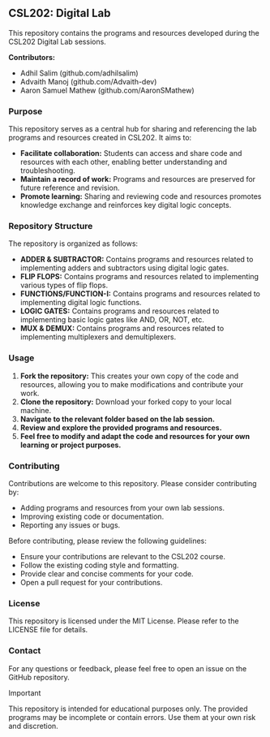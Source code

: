 ## CSL202: Digital Lab

This repository contains the programs and resources developed during the CSL202 Digital Lab sessions.

**Contributors:**

- Adhil Salim (github.com/adhilsalim)
- Advaith Manoj (github.com/Advaith-dev)
- Aaron Samuel Mathew (github.com/AaronSMathew)

### Purpose

This repository serves as a central hub for sharing and referencing the lab programs and resources created in CSL202. It aims to:

- **Facilitate collaboration:** Students can access and share code and resources with each other, enabling better understanding and troubleshooting.
- **Maintain a record of work:** Programs and resources are preserved for future reference and revision.
- **Promote learning:** Sharing and reviewing code and resources promotes knowledge exchange and reinforces key digital logic concepts.

### Repository Structure

The repository is organized as follows:

- **ADDER & SUBTRACTOR:** Contains programs and resources related to implementing adders and subtractors using digital logic gates.
- **FLIP FLOPS:** Contains programs and resources related to implementing various types of flip flops.
- **FUNCTIONS/FUNCTION-I:** Contains programs and resources related to implementing digital logic functions.
- **LOGIC GATES:** Contains programs and resources related to implementing basic logic gates like AND, OR, NOT, etc.
- **MUX & DEMUX:** Contains programs and resources related to implementing multiplexers and demultiplexers.

### Usage

1. **Fork the repository:** This creates your own copy of the code and resources, allowing you to make modifications and contribute your work.
2. **Clone the repository:** Download your forked copy to your local machine.
3. **Navigate to the relevant folder based on the lab session.**
4. **Review and explore the provided programs and resources.**
5. **Feel free to modify and adapt the code and resources for your own learning or project purposes.**

### Contributing

Contributions are welcome to this repository. Please consider contributing by:

- Adding programs and resources from your own lab sessions.
- Improving existing code or documentation.
- Reporting any issues or bugs.

Before contributing, please review the following guidelines:

- Ensure your contributions are relevant to the CSL202 course.
- Follow the existing coding style and formatting.
- Provide clear and concise comments for your code.
- Open a pull request for your contributions.

### License

This repository is licensed under the MIT License. Please refer to the LICENSE file for details.

### Contact

For any questions or feedback, please feel free to open an issue on the GitHub repository.

> [!IMPORTANT]  
> This repository is intended for educational purposes only. The provided programs may be incomplete or contain errors. Use them at your own risk and discretion.
